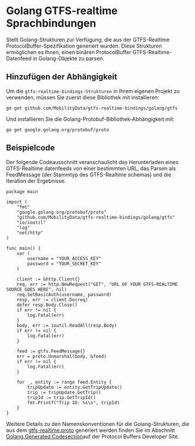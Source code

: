 # Golang GTFS-realtime Sprachbindungen

Stellt Golang-Strukturen zur Verfügung, die aus der GTFS-Realtime ProtocolBuffer-Spezifikation generiert wurden. Diese Strukturen ermöglichen es Ihnen, einen binären ProtocolBuffer GTFS-Realtime-Datenfeed in Golang-Objekte zu parsen.

## Hinzufügen der Abhängigkeit

Um die `gtfs-realtime-bindings-Strukturen` in Ihrem eigenen Projekt zu verwenden, müssen Sie zuerst diese Bibliothek mit installieren:

    go get github.com/MobilityData/gtfs-realtime-bindings/golang/gtfs

Und installieren Sie die Golang-Protobuf-Bibliothek-Abhängigkeit mit:

    go get google.golang.org/protobuf/proto

## Beispielcode

Der folgende Codeausschnitt veranschaulicht das Herunterladen eines GTFS-Realtime datenfeeds von einer bestimmten URL, das Parsen als FeedMessage (der Stammtyp des GTFS-Realtime schemas) und die Iteration der Ergebnisse.

```golang
package main

import (
    "fmt"
    "google.golang.org/protobuf/proto"
    "github.com/MobilityData/gtfs-realtime-bindings/golang/gtfs"
    "io/ioutil"
    "log"
    "net/http"
)

func main() {
    var (
        username = "YOUR_ACCESS_KEY"
        password = "YOUR_SECRET_KEY"
    )

    client := &http.Client{}
    req, err := http.NewRequest("GET", "URL OF YOUR GTFS-REALTIME SOURCE GOES HERE", nil)
    req.SetBasicAuth(username, password)
    resp, err := client.Do(req)
    defer resp.Body.Close()
    if err != nil {
        log.Fatal(err)
    }
    body, err := ioutil.ReadAll(resp.Body)
    if err != nil {
        log.Fatal(err)
    }

    feed := gtfs.FeedMessage{}
    err = proto.Unmarshal(body, &feed)
    if err != nil {
        log.Fatal(err)
    }

    for _, entity := range feed.Entity {
        tripUpdate := entity.GetTripUpdate()
        trip := tripUpdate.GetTrip()
        tripId := trip.GetTripId()
        fmt.Printf("Trip ID: %s\n", tripId)
    }
}
```

Weitere Details zu den Namenskonventionen für die Golang-Strukturen, die aus dem [gtfs-realtime.proto](https://github.com/google/transit/blob/master/gtfs-realtime/proto/gtfs-realtime.proto) generiert werden finden Sie im Abschnitt [Golang Generated Codesection](https://developers.google.com/protocol-buffers/docs/reference/go-generated)auf der Protocol Buffers Developer Site.
